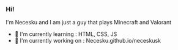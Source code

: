 ### Hi!
I'm Necesku and I am just a guy that plays Minecraft and Valorant
- 🌱 I'm currently learning : HTML, CSS, JS
- 📝 I'm currently working on : Necesku.github.io/neceskusk

<!--
**Necesku/Necesku** is a ✨ _special_ ✨ repository because its `README.md` (this file) appears on your GitHub profile.

Here are some ideas to get you started:

- 🔭 I’m currently working on ...
- 🌱 I’m currently learning ...
- 👯 I’m looking to collaborate on ...
- 🤔 I’m looking for help with ...
- 💬 Ask me about ...
- 📫 How to reach me: ...
- 😄 Pronouns: ...
- ⚡ Fun fact: ...
-->
